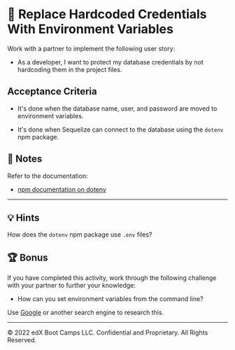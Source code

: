 # 📖 Replace Hardcoded Credentials With Environment Variables

Work with a partner to implement the following user story:

* As a developer, I want to protect my database credentials by not hardcoding them in the project files.

## Acceptance Criteria

* It's done when the database name, user, and password are moved to environment variables.

* It's done when Sequelize can connect to the database using the `dotenv` npm package.

## 📝 Notes

Refer to the documentation: 

* [npm documentation on dotenv](https://www.npmjs.com/package/dotenv)

---

## 💡 Hints

How does the `dotenv` npm package use `.env` files?

## 🏆 Bonus

If you have completed this activity, work through the following challenge with your partner to further your knowledge:

* How can you set environment variables from the command line? 

Use [Google](https://www.google.com) or another search engine to research this.

---
© 2022 edX Boot Camps LLC. Confidential and Proprietary. All Rights Reserved.
